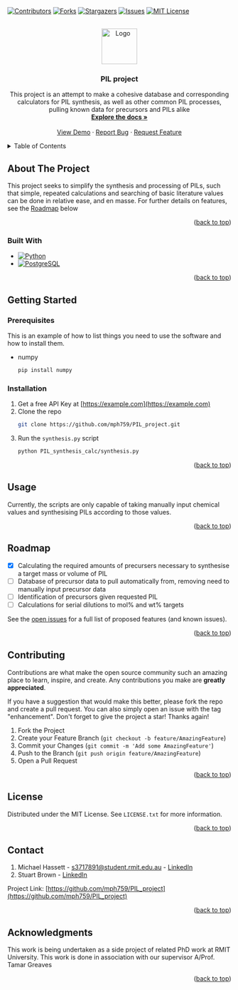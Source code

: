 
<!-- Improved compatibility of back to top link: See: https://github.com/othneildrew/Best-README-Template/pull/73 -->
<a name="readme-top"></a>
<!--
*** Thanks for checking out the Best-README-Template. If you have a suggestion
*** that would make this better, please fork the repo and create a pull request
*** or simply open an issue with the tag "enhancement".
*** Don't forget to give the project a star!
*** Thanks again! Now go create something AMAZING! :D
-->



<!-- PROJECT SHIELDS -->
<!--
*** I'm using markdown "reference style" links for readability.
*** Reference links are enclosed in brackets [ ] instead of parentheses ( ).
*** See the bottom of this document for the declaration of the reference variables
*** for contributors-url, forks-url, etc. This is an optional, concise syntax you may use.
*** https://www.markdownguide.org/basic-syntax/#reference-style-links
-->
[![Contributors][contributors-shield]][contributors-url]
[![Forks][forks-shield]][forks-url]
[![Stargazers][stars-shield]][stars-url]
[![Issues][issues-shield]][issues-url]
[![MIT License][license-shield]][license-url]



<!-- PROJECT LOGO -->
<br />
<div align="center">
  <a href="https://github.com/mph759/PIL_project">
    <img src="images/logo.png" alt="Logo" width="80" height="80">
  </a>

<h3 align="center">PIL project</h3>

  <p align="center">
    This project is an attempt to make a cohesive database and corresponding calculators for PIL synthesis, as well as other common PIL processes, pulling known data for precursors and PILs alike
    <br />
    <a href="https://github.com/mph759/PIL_project"><strong>Explore the docs »</strong></a>
    <br />
    <br />
    <a href="https://github.com/mph759/PIL_project">View Demo</a>
    ·
    <a href="https://github.com/mph759/PIL_project/issues">Report Bug</a>
    ·
    <a href="https://github.com/mph759/PIL_project/issues">Request Feature</a>
  </p>
</div>



<!-- TABLE OF CONTENTS -->
<details>
  <summary>Table of Contents</summary>
  <ol>
    <li>
      <a href="#about-the-project">About The Project</a>
      <ul>
        <li><a href="#built-with">Built With</a></li>
      </ul>
    </li>
    <li>
      <a href="#getting-started">Getting Started</a>
      <ul>
        <li><a href="#prerequisites">Prerequisites</a></li>
        <li><a href="#installation">Installation</a></li>
      </ul>
    </li>
    <li><a href="#usage">Usage</a></li>
    <li><a href="#roadmap">Roadmap</a></li>
    <li><a href="#contributing">Contributing</a></li>
    <li><a href="#license">License</a></li>
    <li><a href="#contact">Contact</a></li>
    <li><a href="#acknowledgments">Acknowledgments</a></li>
  </ol>
</details>



<!-- ABOUT THE PROJECT -->
## About The Project

<!--[![Product Name Screen Shot][product-screenshot]](https://example.com)-->

<p>This project seeks to simplify the synthesis and processing of PILs, such that simple,
repeated calculations and searching of basic literature values can be done in relative ease, and en masse.
For further details on  features, see the <a href="#roadmap">Roadmap</a> below</p>

<p align="right">(<a href="#readme-top">back to top</a>)</p>



### Built With

* [![Python][Python.com]][Python-url]
* [![PostgreSQL][PostgreSQL.com]][PostgreSQL-url]

<p align="right">(<a href="#readme-top">back to top</a>)</p>



<!-- GETTING STARTED -->
## Getting Started

<!--This is an example of how you may give instructions on setting up your project locally.
To get a local copy up and running follow these simple example steps.
-->
### Prerequisites

This is an example of how to list things you need to use the software and how to install them.
* numpy
  ```sh
  pip install numpy
  ```

### Installation

1. Get a free API Key at [https://example.com](https://example.com)
2. Clone the repo
   ```sh
   git clone https://github.com/mph759/PIL_project.git
   ```
3. Run the `synthesis.py` script
   ```sh
   python PIL_synthesis_calc/synthesis.py
   ```

<p align="right">(<a href="#readme-top">back to top</a>)</p>



<!-- USAGE EXAMPLES -->
## Usage

Currently, the scripts are only capable of taking manually input chemical values and synthesising PILs according to those values.

<!--_For more examples, please refer to the [Documentation](https://example.com)_-->

<p align="right">(<a href="#readme-top">back to top</a>)</p>



<!-- ROADMAP -->
## Roadmap

- [x] Calculating the required amounts of precursers necessary to synthesise a target mass or volume of PIL
- [ ] Database of precursor data to pull automatically from, removing need to manually input precursor data
- [ ] Identification of precursors given requested PIL 
- [ ] Calculations for serial dilutions to mol% and wt% targets

See the [open issues](https://github.com/mph759/PIL_project/issues) for a full list of proposed features (and known issues).

<p align="right">(<a href="#readme-top">back to top</a>)</p>



<!-- CONTRIBUTING -->
## Contributing

Contributions are what make the open source community such an amazing place to learn, inspire, and create. Any contributions you make are **greatly appreciated**.

If you have a suggestion that would make this better, please fork the repo and create a pull request. You can also simply open an issue with the tag "enhancement".
Don't forget to give the project a star! Thanks again!

1. Fork the Project
2. Create your Feature Branch (`git checkout -b feature/AmazingFeature`)
3. Commit your Changes (`git commit -m 'Add some AmazingFeature'`)
4. Push to the Branch (`git push origin feature/AmazingFeature`)
5. Open a Pull Request

<p align="right">(<a href="#readme-top">back to top</a>)</p>



<!-- LICENSE -->
## License

Distributed under the MIT License. See `LICENSE.txt` for more information.

<p align="right">(<a href="#readme-top">back to top</a>)</p>



<!-- CONTACT -->
## Contact

1. Michael Hassett - s3717891@student.rmit.edu.au - [LinkedIn](https://linkedin.com/in/mph759)
2. Stuart Brown - [LinkedIn](https://linkedin.com/in/stuartbrown12)

Project Link: [https://github.com/mph759/PIL_project](https://github.com/mph759/PIL_project)

<p align="right">(<a href="#readme-top">back to top</a>)</p>



<!-- ACKNOWLEDGMENTS -->
## Acknowledgments
This work is being undertaken as a side project of related PhD work at RMIT University.
This work is done in association with our supervisor A/Prof. Tamar Greaves

<p align="right">(<a href="#readme-top">back to top</a>)</p>



<!-- MARKDOWN LINKS & IMAGES -->
<!-- https://www.markdownguide.org/basic-syntax/#reference-style-links -->
[contributors-shield]: https://img.shields.io/github/contributors/mph759/PIL_project.svg?style=for-the-badge
[contributors-url]: https://github.com/mph759/PIL_project/graphs/contributors
[forks-shield]: https://img.shields.io/github/forks/mph759/PIL_project.svg?style=for-the-badge
[forks-url]: https://github.com/mph759/PIL_project/network/members
[stars-shield]: https://img.shields.io/github/stars/mph759/PIL_project.svg?style=for-the-badge
[stars-url]: https://github.com/mph759/PIL_project/stargazers
[issues-shield]: https://img.shields.io/github/issues/mph759/PIL_project.svg?style=for-the-badge
[issues-url]: https://github.com/mph759/PIL_project/issues
[license-shield]: https://img.shields.io/github/license/mph759/PIL_project.svg?style=for-the-badge
[license-url]: https://github.com/mph759/PIL_project/blob/master/LICENSE.txt
[twitter-shield]: https://img.shields.io/badge/-Twitter-black.svg?style=for-the-badge&logo=twitter&colorB=555
[twitter-url-MPH]: https://twitter.com/mph_759
[linkedin-shield]: https://img.shields.io/badge/-LinkedIn-black.svg?style=for-the-badge&logo=linkedin&colorB=555
[linkedin-url-MPH]: https://linkedin.com/in/mph759
[linkedin-url-SB]: https://linkedin.com/in/stuartbrown12
[product-screenshot]: images/screenshot.png
[Python.com]: https://img.shields.io/badge/Python-3776AB?style=for-the-badge&logo=python&logoColor=white
[Python-url]: https://www.python.org/
[PostgreSQL.com]: https://img.shields.io/badge/PostgreSQL-2f6087?style=for-the-badge&logo=PostgreSQL&logoColor=white
[PostgreSQL-url]: https://www.postgresql.org/
